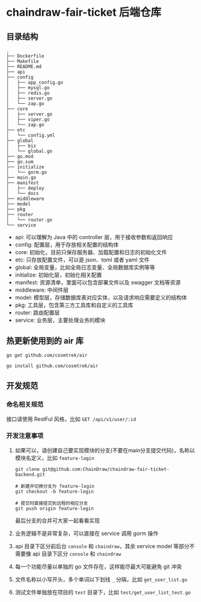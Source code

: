 # chaindraw-fair-ticket 后端仓库

## 目录结构

```shell
.
├── Dockerfile
├── Makefile
├── README.md
├── api
├── config
│   ├── app_config.go
│   ├── mysql.go
│   ├── redis.go
│   ├── server.go
│   └── zap.go
├── core
│   ├── server.go
│   ├── viper.go
│   └── zap.go
├── etc
│   └── config.yml
├── global
│   ├── biz
│   └── global.go
├── go.mod
├── go.sum
├── initialize
│   └── gorm.go
├── main.go
├── manifest
│   ├── deploy
│   └── docs
├── middleware
├── model
├── pkg
├── router
│   └── router.go
└── service
```

- api: 可以理解为 Java 中的 controller 层，用于接收参数和返回响应
- config: 配置层，用于存放相关配置的结构体
- core: 初始化，目前只保存服务器、加载配置和日志的初始化文件
- etc: 只存放配置文件，可以是 json、toml 或者 yaml 文件
- global: 全局变量，比如全局日志变量、全局数据库实例等等
- initialize: 初始化层，初始化相关配置
- manifest: 资源清单，里面可以包含部署文件以及 swagger 文档等资源
- middleware: 中间件层
- model: 模型层，存储数据库表对应实体，以及请求响应需要定义的结构体
- pkg: 工具层，包含第三方工具库和自定义的工具库
- router: 路由配置层
- service: 业务层，主要处理业务的模块

## 热更新使用到的 air 库

```shell
go get github.com/cosmtrek/air

go install github.com/cosmtrek/air
```

## 开发规范

### 命名相关规范

接口请使用 RestFul 风格，比如 `GET /api/v1/user/:id`

### 开发注意事项

1. 如果可以，请创建自己要实现模块的分支(不要在main分支提交代码)，名称以模块名定义，比如 `feature-login`
    
    ```shell
    git clone git@github.com:ChainDraw/chaindraw-fair-ticket-backend.git

    # 新建并切换分支为 feature-login
    git checkout -b feature-login

    # 提交时直接提交到远程的相应分支
    git push origin feature-login
    ```

    最后分支的合并可大家一起看看实现

2. 业务逻辑不是非常复杂，可以直接在 service 调用 gorm 操作

3. api 目录下区分前后台 `console` 和 `chaindraw`，其余 service model 等部分不需要像 api 目录下区分 `console` 和 `chaindraw`

4. 每一个功能尽量以单独的 go 文件存在，这样能尽最大可能避免 git 冲突

5. 文件名称以小写开头，多个单词以下划线 `_` 分隔，比如 `get_user_list.go`

6. 测试文件单独放在项目的 `test` 目录下，比如 `test/get_user_list_test.go`

